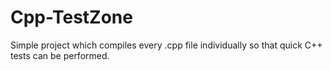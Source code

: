 # Cpp-TestZone

Simple project which compiles every .cpp file individually so that quick C++ tests can be performed.
